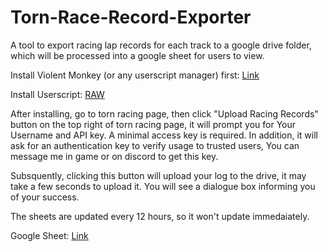 # Torn-Race-Record-Exporter

A tool to export racing lap records for each track to a google drive folder, which will be processed into a google sheet for users to view.

Install Violent Monkey (or any userscript manager) first: [Link](https://violentmonkey.github.io/get-it/)

Install Userscript: [RAW](https://raw.githubusercontent.com/MK07/Torn-Race-Record-Exporter/main/Race%20Exporter.user.js)

After installing, go to torn racing page, then click "Upload Racing Records" button on the top right of torn racing page, it will prompt you for Your Username and API key. A minimal access key is required.
In addition, it will ask for an authentication key to verify usage to trusted users, You can message me in game or on discord to get this key.

Subsquently, clicking this button will upload your log to the drive, it may take a few seconds to upload it. You will see a dialogue box informing you of your success.

The sheets are updated every 12 hours, so it won't update immedaiately.

Google Sheet: [Link](https://docs.google.com/spreadsheets/d/18cKMqyWrXA9O-7aA1wXpI3972xVrzAXms8-PhzKenzI/edit?usp=sharing)
